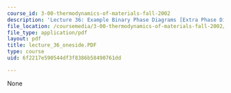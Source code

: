 ```yaml
---
course_id: 3-00-thermodynamics-of-materials-fall-2002
description: 'Lecture 36: Example Binary Phase Diagrams [Extra Phase Diagrams]'
file_location: /coursemedia/3-00-thermodynamics-of-materials-fall-2002/6f2217e590544df3f8386b58490761dd_lecture_36_oneside.PDF
file_type: application/pdf
layout: pdf
title: lecture_36_oneside.PDF
type: course
uid: 6f2217e590544df3f8386b58490761dd

---
```

None